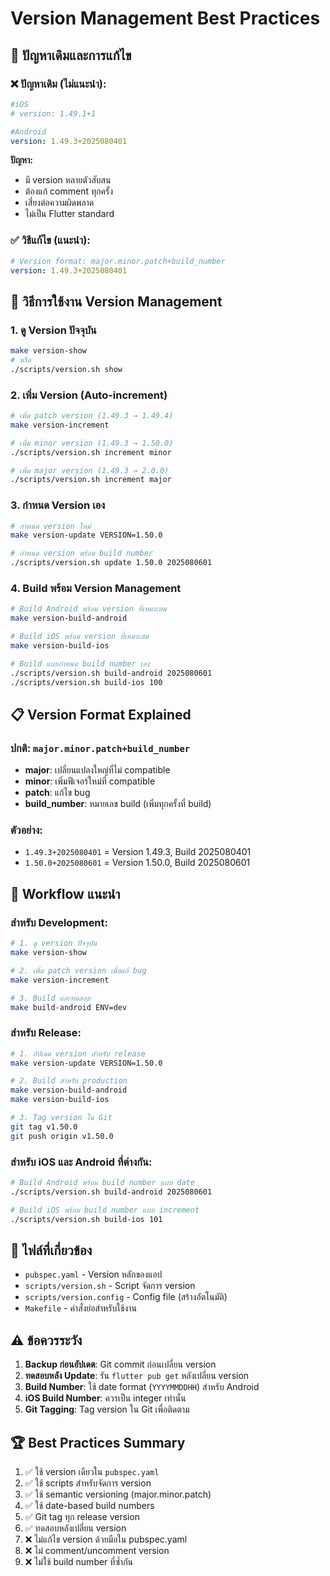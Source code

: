 # Version Management Best Practices

## 🔧 ปัญหาเดิมและการแก้ไข

### ❌ ปัญหาเดิม (ไม่แนะนำ):

```yaml
#iOS
# version: 1.49.1+1

#Android
version: 1.49.3+2025080401
```

**ปัญหา:**

- มี version หลายตัวสับสน
- ต้องแก้ comment ทุกครั้ง
- เสี่ยงต่อความผิดพลาด
- ไม่เป็น Flutter standard

### ✅ วิธีแก้ไข (แนะนำ):

```yaml
# Version format: major.minor.patch+build_number
version: 1.49.3+2025080401
```

## 🚀 วิธีการใช้งาน Version Management

### 1. ดู Version ปัจจุบัน

```bash
make version-show
# หรือ
./scripts/version.sh show
```

### 2. เพิ่ม Version (Auto-increment)

```bash
# เพิ่ม patch version (1.49.3 → 1.49.4)
make version-increment

# เพิ่ม minor version (1.49.3 → 1.50.0)
./scripts/version.sh increment minor

# เพิ่ม major version (1.49.3 → 2.0.0)
./scripts/version.sh increment major
```

### 3. กำหนด Version เอง

```bash
# กำหนด version ใหม่
make version-update VERSION=1.50.0

# กำหนด version พร้อม build number
./scripts/version.sh update 1.50.0 2025080601
```

### 4. Build พร้อม Version Management

```bash
# Build Android พร้อม version ที่เหมาะสม
make version-build-android

# Build iOS พร้อม version ที่เหมาะสม
make version-build-ios

# Build แบบกำหนด build number เอง
./scripts/version.sh build-android 2025080601
./scripts/version.sh build-ios 100
```

## 📋 Version Format Explained

### ปกติ: `major.minor.patch+build_number`

- **major**: เปลี่ยนแปลงใหญ่ที่ไม่ compatible
- **minor**: เพิ่มฟีเจอร์ใหม่ที่ compatible
- **patch**: แก้ไข bug
- **build_number**: หมายเลข build (เพิ่มทุกครั้งที่ build)

### ตัวอย่าง:

- `1.49.3+2025080401` = Version 1.49.3, Build 2025080401
- `1.50.0+2025080601` = Version 1.50.0, Build 2025080601

## 🔄 Workflow แนะนำ

### สำหรับ Development:

```bash
# 1. ดู version ปัจจุบัน
make version-show

# 2. เพิ่ม patch version เมื่อแก้ bug
make version-increment

# 3. Build และทดสอบ
make build-android ENV=dev
```

### สำหรับ Release:

```bash
# 1. อัปเดต version สำหรับ release
make version-update VERSION=1.50.0

# 2. Build สำหรับ production
make version-build-android
make version-build-ios

# 3. Tag version ใน Git
git tag v1.50.0
git push origin v1.50.0
```

### สำหรับ iOS และ Android ที่ต่างกัน:

```bash
# Build Android พร้อม build number แบบ date
./scripts/version.sh build-android 2025080601

# Build iOS พร้อม build number แบบ increment
./scripts/version.sh build-ios 101
```

## 📁 ไฟล์ที่เกี่ยวข้อง

- `pubspec.yaml` - Version หลักของแอป
- `scripts/version.sh` - Script จัดการ version
- `scripts/version.config` - Config file (สร้างอัตโนมัติ)
- `Makefile` - คำสั่งย่อสำหรับใช้งาน

## ⚠️ ข้อควรระวัง

1. **Backup ก่อนอัปเดต**: Git commit ก่อนเปลี่ยน version
2. **ทดสอบหลัง Update**: รัน `flutter pub get` หลังเปลี่ยน version
3. **Build Number**: ใช้ date format (`YYYYMMDDHH`) สำหรับ Android
4. **iOS Build Number**: ควรเป็น integer เท่านั้น
5. **Git Tagging**: Tag version ใน Git เพื่อติดตาม

## 🏆 Best Practices Summary

1. ✅ ใช้ version เดียวใน `pubspec.yaml`
2. ✅ ใช้ scripts สำหรับจัดการ version
3. ✅ ใช้ semantic versioning (major.minor.patch)
4. ✅ ใช้ date-based build numbers
5. ✅ Git tag ทุก release version
6. ✅ ทดสอบหลังเปลี่ยน version
7. ❌ ไม่แก้ไข version ด้วยมือใน pubspec.yaml
8. ❌ ไม่ comment/uncomment version
9. ❌ ไม่ใช้ build number ที่ซ้ำกัน
